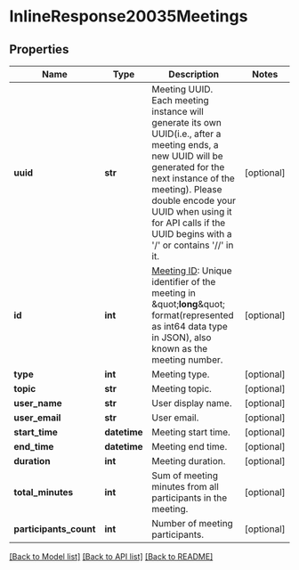 # InlineResponse20035Meetings

## Properties
Name | Type | Description | Notes
------------ | ------------- | ------------- | -------------
**uuid** | **str** | Meeting UUID. Each meeting instance will generate its own UUID(i.e., after a meeting ends, a new UUID will be generated for the next instance of the meeting). Please double encode your UUID when using it for API calls if the UUID begins with a &#x27;/&#x27; or contains &#x27;//&#x27; in it. | [optional] 
**id** | **int** | [Meeting ID](https://support.zoom.us/hc/en-us/articles/201362373-What-is-a-Meeting-ID-):            Unique identifier of the meeting in \&quot;**long**\&quot; format(represented as int64 data type in JSON), also known as the meeting number.  | [optional] 
**type** | **int** | Meeting type. | [optional] 
**topic** | **str** | Meeting topic. | [optional] 
**user_name** | **str** | User display name. | [optional] 
**user_email** | **str** | User email. | [optional] 
**start_time** | **datetime** | Meeting start time. | [optional] 
**end_time** | **datetime** | Meeting end time. | [optional] 
**duration** | **int** | Meeting duration. | [optional] 
**total_minutes** | **int** | Sum of meeting minutes from all participants in the meeting. | [optional] 
**participants_count** | **int** | Number of meeting participants. | [optional] 

[[Back to Model list]](../README.md#documentation-for-models) [[Back to API list]](../README.md#documentation-for-api-endpoints) [[Back to README]](../README.md)

